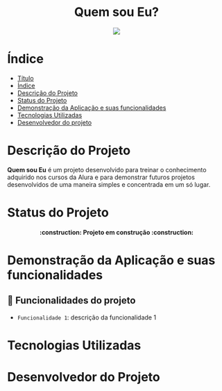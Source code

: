 <h1 align="center"> Quem sou Eu? </h1>
<p align="center">
<img loading="lazy" src="http://img.shields.io/static/v1?label=STATUS&message=EM%20DESENVOLVIMENTO&color=GREEN&style=for-the-badge"/>
</p>

 # Índice

 * [Título](#título)
 * [Índice](#índice)
 * [Descrição do Projeto](#descrição-do-projeto)
 * [Status do Projeto](#status-do-projeto)
 * [Demonstração da Aplicação e suas funcionalidades](#demonstração-da-aplicação-e-suas-funcionalidades)
 * [Tecnologias Utilizadas](#tecnologias-utilizadas)
 * [Desenvolvedor do projeto](#desenvolvedor-do-projeto)


# Descrição do Projeto
**Quem sou Eu** é um projeto desenvolvido para treinar o conhecimento adquirido nos cursos da Alura e para demonstrar futuros projetos desenvolvidos de uma maneira simples e concentrada em um só lugar.

# Status do Projeto
<h4 align="center"> 
    :construction:  Projeto em construção  :construction:
</h4>

# Demonstração da Aplicação e suas funcionalidades
## :hammer: Funcionalidades do projeto

- `Funcionalidade 1`: descrição da funcionalidade 1


# Tecnologias Utilizadas

# Desenvolvedor do Projeto


